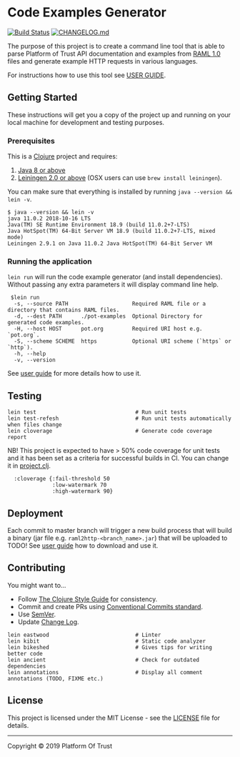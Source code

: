 # Code Examples Generator

[![Build Status](https://travis-ci.org/PlatformOfTrust/code-examples-generator.svg?branch=master)](https://travis-ci.org/PlatformOfTrust/code-examples-generator)
[![CHANGELOG.md](https://img.shields.io/badge/-changelog-blue.svg)](CHANGELOG.md)

The purpose of this project is to create a command line tool that is able to 
parse Platform of Trust API documentation and examples from [RAML 1.0](RAML-spec) 
files and generate example HTTP requests in various languages.

For instructions how to use this tool see [USER GUIDE][guide].

## Getting Started

These instructions will get you a copy of the project up and running on your 
local machine for development and testing purposes.

### Prerequisites

This is a [Clojure][clj] project and requires:

1. [Java 8 or above][jdk]
2. [Leiningen 2.0 or above][lein] (OSX users can use `brew install leiningen`).

You can make sure that everything is installed by running `java --version && lein -v`.

```
$ java --version && lein -v
java 11.0.2 2018-10-16 LTS
Java(TM) SE Runtime Environment 18.9 (build 11.0.2+7-LTS)
Java HotSpot(TM) 64-Bit Server VM 18.9 (build 11.0.2+7-LTS, mixed mode)
Leiningen 2.9.1 on Java 11.0.2 Java HotSpot(TM) 64-Bit Server VM
```

### Running the application

`lein run` will run the code example generator (and install dependencies). Without 
passing any extra parameters it will display command line help.

```
 $lein run
  -s, --source PATH                    Required RAML file or a directory that contains RAML files.
  -d, --dest PATH      ./pot-examples  Optional Directory for generated code examples.
  -H, --host HOST      pot.org         Required URI host e.g. `pot.org`.
  -S, --scheme SCHEME  https           Optional URI scheme (`https` or `http`).
  -h, --help
  -v, --version
```

See [user guide][guide] for more details how to use it.

## Testing

```
lein test                               # Run unit tests
lein test-refesh                        # Run unit tests automatically when files change
lein cloverage                          # Generate code coverage report
```

NB! This project is expected to have > 50% code coverage for unit tests and it 
has been set as a criteria for successful builds in CI. You can change it in 
[project.clj](project.clj).

```
  :cloverage {:fail-threshold 50
              :low-watermark 70
              :high-watermark 90}
```

<!-- ### Integration tests -->

<!-- This tool will generate HTTP request examples according to provided (HTTP  -->
<!-- request) templates and API documenation in RAML. Unit tests should be  -->
<!-- sufficient to make sure that generate examples have been created correctly but  -->
<!-- they cannot guarantee that requests will actually work in their respetive  -->
<!-- environments due to errors in either documentation or templates. -->

<!-- Integration tests will take the generated HTTP request examples and run them  -->
<!-- against [Mockbin](mockbin) HTTP endpoints to make sure that requests work in  -->
<!-- their respective environments. -->

<!-- TODO! More details about setup and running. -->

<!-- Passing integration tests is a requirement for successful builds in CI! -->

## Deployment

Each commit to master branch will trigger a new build process that will build a 
binary (jar file e.g. `raml2http-<branch_name>.jar`) that will be uploaded to 
TODO! See [user guide][guide] how to download and use it.

<!-- TODO! Maybe add tagging which creates raml2http-1.0.2.jar etc. It would be nice  -->
<!-- but needs time to test and fiddle with CI. -->

## Contributing

You might want to...

- Follow [The Clojure Style Guide][bbatsov] for consistency.
- Commit and create PRs using [Conventional Commits standard](cnvc).
- Use [SemVer](semver).
- Update [Change Log](./CHANGELOG.md).

```
lein eastwood                           # Linter
lein kibit                              # Static code analyzer
lein bikeshed                           # Gives tips for writing better code
lein ancient                            # Check for outdated dependencies
lein annotations                        # Display all comment annotations (TODO, FIXME etc.)
```

## License

This project is licensed under the MIT License - see the [LICENSE](./LICENSE) file for details.

--------------------------------------------------------------------------------
Copyright © 2019 Platform Of Trust

[RAML-spec]: https://github.com/raml-org/raml-spec/blob/master/versions/raml-10/raml-10.md
[clj]: https://clojure.org/
[jdk]: http://www.oracle.com/technetwork/java/javase/downloads/index.html
[lein]: https://leiningen.org/
[mockbin]: http://mockbin.org/
[bbatsov]: https://github.com/bbatsov/clojure-style-guide
[semver]: http://semver.org/
[cnvc]: https://www.conventionalcommits.org/
[guide]: ./doc/intro.md
